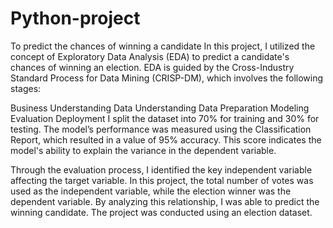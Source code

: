 # Python-project
To predict the chances of winning a candidate
In this project, I utilized the concept of Exploratory Data Analysis (EDA) to predict a candidate's chances of winning an election. EDA is guided by the Cross-Industry Standard Process for Data Mining (CRISP-DM), which involves the following stages:

Business Understanding
Data Understanding
Data Preparation
Modeling
Evaluation
Deployment
I split the dataset into 70% for training and 30% for testing. The model’s performance was measured using the Classification Report, which resulted in a value of 95% accuracy. This score indicates the model's ability to explain the variance in the dependent variable.

Through the evaluation process, I identified the key independent variable affecting the target variable. In this project, the total number of votes was used as the independent variable, while the election winner was the dependent variable. By analyzing this relationship, I was able to predict the winning candidate. The project was conducted using an election dataset.

